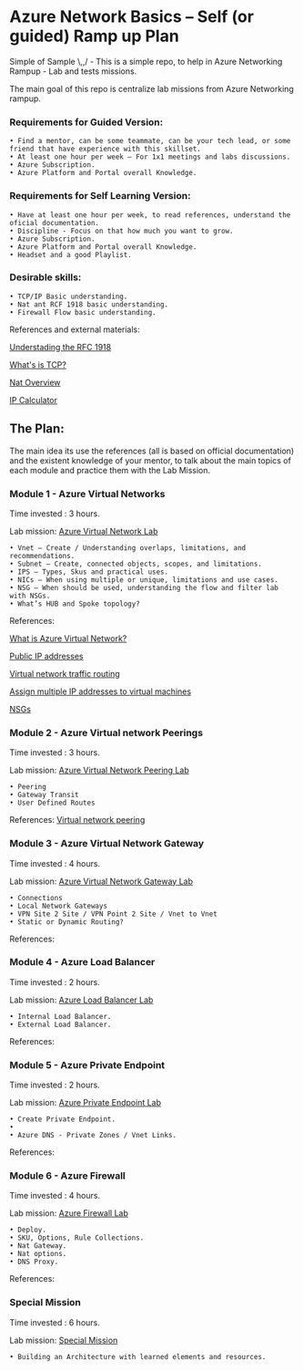 # Azure Network Basics – Self (or guided) Ramp up Plan

Simple of Sample  \\,,/ - This is a simple repo, to help in Azure Networking Rampup - Lab and tests missions. 

The main goal of this repo is centralize lab missions from Azure Networking rampup. 

### Requirements for Guided Version: 
    • Find a mentor, can be some teammate, can be your tech lead, or some friend that have experience with this skillset.
    • At least one hour per week – For 1x1 meetings and labs discussions. 
    • Azure Subscription. 
    • Azure Platform and Portal overall Knowledge.
    
### Requirements for Self Learning Version: 
    • Have at least one hour per week, to read references, understand the oficial documentation.
    • Discipline - Focus on that how much you want to grow.
    • Azure Subscription. 
    • Azure Platform and Portal overall Knowledge.
    • Headset and a good Playlist. 

### Desirable skills: 
    • TCP/IP Basic understanding. 
    • Nat ant RCF 1918 basic understanding. 
    • Firewall Flow basic understanding. 

References and external materials:

[Understading the RFC 1918](https://www.youtube.com/watch?v=WctFEaaWCMg)

[What's is TCP?](https://www.youtube.com/watch?v=CRdL1PcherM)

[Nat Overview](https://www.youtube.com/watch?v=wg8Hosr20yw)

[IP Calculator](https://jodies.de/ipcalc)

## The Plan:

The main idea its use the references (all is based on official documentation) and the existent knowledge of your mentor, to talk about the main topics of each module and practice them with the Lab Mission. 

### Module 1 - Azure Virtual Networks

Time invested : 3 hours.

Lab mission: [Azure Virtual Network Lab](AzureVirtualNetworks-LabMission/)
   
    • Vnet – Create / Understanding overlaps, limitations, and recommendations. 
    • Subnet – Create, connected objects, scopes, and limitations.
    • IPS – Types, Skus and practical uses. 
    • NICs – When using multiple or unique, limitations and use cases. 
    • NSG – When should be used, understanding the flow and filter lab with NSGs. 
    • What’s HUB and Spoke topology? 
  
References:

[What is Azure Virtual Network?](https://learn.microsoft.com/en-us/azure/virtual-network/virtual-networks-overview)

[Public IP addresses](https://learn.microsoft.com/en-us/azure/virtual-network/ip-services/public-ip-addresses)

[Virtual network traffic routing](https://learn.microsoft.com/en-us/azure/virtual-network/virtual-networks-udr-overview)

[Assign multiple IP addresses to virtual machines](https://learn.microsoft.com/en-us/azure/virtual-network/ip-services/virtual-network-multiple-ip-addresses-portal)

[NSGs](https://learn.microsoft.com/en-us/azure/virtual-network/network-security-groups-overview)


### Module 2 - Azure Virtual network Peerings

Time invested : 3 hours.

Lab mission: [Azure Virtual Network Peering Lab](VirtualNetworkPeerings-LabMission/)
    
    • Peering
    • Gateway Transit 
    • User Defined Routes 

References:
[Virtual network peering](https://learn.microsoft.com/en-us/azure/virtual-network/virtual-network-peering-overview)

### Module 3 - Azure Virtual Network Gateway

Time invested : 4 hours.

Lab mission: [Azure Virtual Network Gateway Lab](VNG-LabMission/)
    
    • Connections
    • Local Network Gateways
    • VPN Site 2 Site / VPN Point 2 Site / Vnet to Vnet 
    • Static or Dynamic Routing?

References:


### Module 4 - Azure Load Balancer

Time invested : 2 hours.

Lab mission: [Azure Load Balancer Lab](ALB-LabMission/)

    • Internal Load Balancer. 
    • External Load Balancer.  
    
References:


### Module 5 - Azure Private Endpoint

Time invested : 2 hours.

Lab mission: [Azure Private Endpoint Lab](PrivateEndpoint-LabMission/)

    • Create Private Endpoint. 
    • 
    • Azure DNS - Private Zones / Vnet Links.
    
References:


### Module 6 - Azure Firewall 

Time invested : 4 hours.

Lab mission: [Azure Firewall Lab](AZFW-LabMission/)
    
    • Deploy. 
    • SKU, Options, Rule Collections. 
    • Nat Gateway. 
    • Nat options. 
    • DNS Proxy. 

References:


### Special Mission

Time invested : 6 hours.

Lab mission: [Special Mission](SpecialMission/)

    • Building an Architecture with learned elements and resources.



